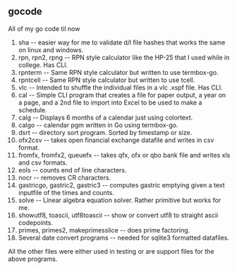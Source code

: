 ## gocode
All of my go code til now

1. sha -- easier way for me to validate d/l file hashes that works the same on linux and windows.
1. rpn, rpn2, rpng -- RPN style calculator like the HP-25 that I used while in college.  Has CLI.
1. rpnterm -- Same RPN style calculator but written to use termbox-go.
1. rpntcell -- Same RPN style calculator but written to use tcell.
1. vlc -- Intended to shuffle the individual files in a vlc .xspf file.  Has CLI.
1. cal -- Simple CLI program that creates a file for paper output, a year on a page, and a 2nd file to import into Excel to be used to make a schedule.
1. calg -- Displays 6 months of a calendar just using colortext.
1. calgo -- calendar pgm written in Go using termbox-go.
1. dsrt -- directory sort program.  Sorted by timestamp or size.
1. ofx2csv -- takes open financial exchange datafile and writes in csv format.
1. fromfx, fromfx2, queuefx -- takes qfx, ofx or qbo bank file and writes xls and csv formats.
1. eols -- counts end of line characters.
1. nocr -- removes CR characters.
1. gastricgo, gastric2, gastric3 -- computes gastric emptying given a text inputfile of the times and counts.
1. solve -- Linear algebra equation solver.  Rather primitive but works for me.
1. showutf8, toascii, utf8toascii -- show or convert utf8 to straight ascii codepoints.
1. primes, primes2, makeprimesslice -- does prime factoring.
1. Several date convert programs -- needed for sqlite3 formatted datafiles.

All the other files were either used in testing or are support files for the above programs.
